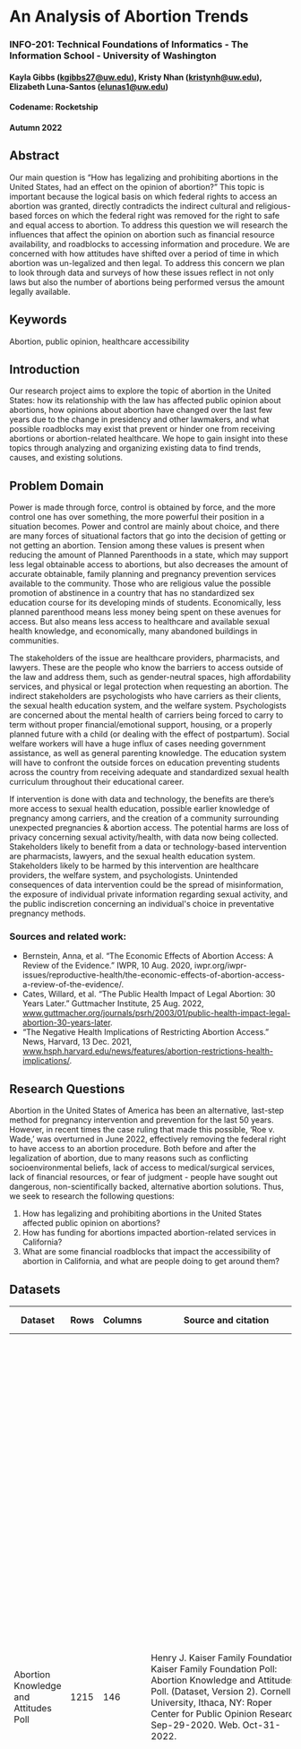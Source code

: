 # An Analysis of Abortion Trends
### INFO-201: Technical Foundations of Informatics - The Information School - University of Washington
#### Kayla Gibbs (kgibbs27@uw.edu), Kristy Nhan (kristynh@uw.edu), Elizabeth Luna-Santos (elunas1@uw.edu)
#### Codename: Rocketship
#### Autumn 2022


## Abstract
Our main question is “How has legalizing and prohibiting abortions in the United States, had an effect on the opinion of abortion?” This topic is important because the logical basis on which federal rights to access an abortion was granted, directly contradicts the indirect cultural and religious-based forces on which the federal right was removed for the right to safe and equal access to abortion. To address this question we will research the influences that affect the opinion on abortion such as financial resource availability, and roadblocks to accessing information and procedure. We are concerned with how attitudes have shifted over a period of time in which abortion was un-legalized and then legal. To address this concern we plan to look through data and surveys of how these issues reflect in not only laws but also the number of abortions being performed versus the amount legally available.


## Keywords
Abortion, public opinion, healthcare accessibility


## Introduction
Our research project aims to explore the topic of abortion in the United States: how its relationship with the law has affected public opinion about abortions, how opinions about abortion have changed over the last few years due to the change in presidency and other lawmakers, and what possible roadblocks may exist that prevent or hinder one from receiving abortions or abortion-related healthcare. We hope to gain insight into these topics through analyzing and organizing existing data to find trends, causes, and existing solutions.


## Problem Domain
Power is made through force, control is obtained by force, and the more control one has over something, the more powerful their position in a situation becomes. Power and control are mainly about choice, and there are many forces of situational factors that go into the decision of getting or not getting an abortion. Tension among these values is present when reducing the amount of Planned Parenthoods in a state, which may support less legal obtainable access to abortions, but also decreases the amount of accurate obtainable, family planning and pregnancy prevention services available to the community. Those who are religious value the possible promotion of abstinence in a country that has no standardized sex education course for its developing minds of students. Economically, less planned parenthood means less money being spent on these avenues for access. But also means less access to healthcare and available sexual health knowledge, and economically, many abandoned buildings in communities.

The stakeholders of the issue are healthcare providers, pharmacists, and lawyers. These are the people who know the barriers to access outside of the law and address them, such as gender-neutral spaces, high affordability services, and physical or legal protection when requesting an abortion. The indirect stakeholders are psychologists who have carriers as their clients, the sexual health education system, and the welfare system. Psychologists are concerned about the mental health of carriers being forced to carry to term without proper financial/emotional support, housing, or a properly planned future with a child (or dealing with the effect of postpartum). Social welfare workers will have a huge influx of cases needing government assistance, as well as general parenting knowledge. The education system will have to confront the outside forces on education preventing students across the country from receiving adequate and standardized sexual health curriculum throughout their educational career.

If intervention is done with data and technology, the benefits are there’s more access to sexual health education, possible earlier knowledge of pregnancy among carriers, and the creation of a community surrounding unexpected pregnancies & abortion access. The potential harms are loss of privacy concerning sexual activity/health, with data now being collected. Stakeholders likely to benefit from a data or technology-based intervention are pharmacists, lawyers, and the sexual health education system. Stakeholders likely to be harmed by this intervention are healthcare providers, the welfare system, and psychologists. Unintended consequences of data intervention could be the spread of misinformation, the exposure of individual private information regarding sexual activity, and the public indiscretion concerning an individual's choice in preventative pregnancy methods. 

### Sources and related work:
* Bernstein, Anna, et al. “The Economic Effects of Abortion Access: A Review of the Evidence.” IWPR, 10 Aug. 2020, iwpr.org/iwpr-issues/reproductive-health/the-economic-effects-of-abortion-access-a-review-of-the-evidence/.
* Cates, Willard, et al. “The Public Health Impact of Legal Abortion: 30 Years Later.” Guttmacher Institute, 25 Aug. 2022, www.guttmacher.org/journals/psrh/2003/01/public-health-impact-legal-abortion-30-years-later.
* “The Negative Health Implications of Restricting Abortion Access.” News, Harvard, 13 Dec. 2021, www.hsph.harvard.edu/news/features/abortion-restrictions-health-implications/.


## Research Questions
Abortion in the United States of America has been an alternative, last-step method for pregnancy intervention and prevention for the last 50 years. However, in recent times the case ruling that made this possible, ‘Roe v. Wade,’ was overturned in June 2022, effectively removing the federal right to have access to an abortion procedure. Both before and after the legalization of abortion, due to many reasons such as conflicting socioenvironmental beliefs, lack of access to medical/surgical services, lack of financial resources, or fear of judgment - people have sought out dangerous, non-scientifically backed, alternative abortion solutions. Thus, we seek to research the following questions:
1. How has legalizing and prohibiting abortions in the United States affected public opinion on abortions?
2. How has funding for abortions impacted abortion-related services in California?
3. What are some financial roadblocks that impact the accessibility of abortion in California, and what are people doing to get around them?


## Datasets 
| Dataset                                                          | Rows | Columns | Source and citation                                                                                                                                                                                                                     | Relation to domain                                                                                                                                                                                                                                                                                                                                                                                                                                                                                                          | Key questions                                                                                                                                                                                                                                                                                                                                                                                                                                                                                                                                                                                                                                                                                                                                                                                                                                                                                                                                                                                                                                                                                                                                                                                                                                          |
|------------------------------------------------------------------|------|---------|-----------------------------------------------------------------------------------------------------------------------------------------------------------------------------------------------------------------------------------------|-----------------------------------------------------------------------------------------------------------------------------------------------------------------------------------------------------------------------------------------------------------------------------------------------------------------------------------------------------------------------------------------------------------------------------------------------------------------------------------------------------------------------------|--------------------------------------------------------------------------------------------------------------------------------------------------------------------------------------------------------------------------------------------------------------------------------------------------------------------------------------------------------------------------------------------------------------------------------------------------------------------------------------------------------------------------------------------------------------------------------------------------------------------------------------------------------------------------------------------------------------------------------------------------------------------------------------------------------------------------------------------------------------------------------------------------------------------------------------------------------------------------------------------------------------------------------------------------------------------------------------------------------------------------------------------------------------------------------------------------------------------------------------------------------|
| Abortion Knowledge and Attitudes Poll                            | 1215 | 146     | Henry J. Kaiser Family Foundation. Kaiser Family Foundation Poll: Abortion Knowledge and Attitudes Poll. (Dataset, Version 2). Cornell University, Ithaca, NY: Roper Center for Public Opinion Research, Sep-29-2020. Web. Oct-31-2022. | This dataset is related to our research **question 1:** _How has legalizing and prohibiting abortions in the United States affected public opinion on abortions?_ And research **question 2:** _How have opinions on abortions changed over the last three years in the United States?_ It will help us answer our research questions by providing us with insight into the opinions of abortion from United States citizens. From this data, we can learn more about how people perceive abortion and their reasons for their beliefs. | <ul> <li> This data was collected in 2019 to learn more about abortion knowledge and attitudes in the United States for the 2020 presidential election. <li> The Henry J. Kaiser Family Foundation conducted telephone interviews with 1000+ US women aged 18-45. <li> This foundation is a non-profit healthcare and health policy organization located in California. <li> This data was validated by the Roper Center for Public Opinion of Cornell University. We believe them to be credible and trustworthy because they were very transparent with the specifics of how they collected their data and other variables they took into account when conducting their poll <li> We found this data from a Google search into public opinions about abortions in the United States                                                                                                                                                                                                                                                                                                                                                                                                                                                                                      |
| Abortion-Related Services Funded by Medi-Cal, years 2014 to 2020 | 390  | 5       | “Abortion-Related Services Funded by Medi-Cal, Calend... 2014 - Dataset by CHHS.” Data.world, 3 Feb. 2022, https://data.world/chhs/04ccec8c-17ca-4659-9001-f7e4ffa8604b.                                                                | This dataset is related to our research **question 3:** _How has the funding for abortions changed over the last three years in the United States?_ And research **question 4:** _What are some financial roadblocks that impact the accessibility of abortion, and what are people doing to get around them?_ It will help us answer our research questions by providing insight as to how abortions are funded by government agencies like Medi-Cal, and how it might impact someone’s access to abortion-related services.           | <ul> <li> This dataset summarizes abortion-related services funded by Medi-Cal, by delivery system and demographic characteristics from calendar years 2014 to 2020. The number of abortion-related services are summarized by health care delivery system and county, health care delivery system and age group, health care delivery system and aid group, and age group and race/ethnicity. Expenditures are also summarized for abortion-related services claims submitted to the fee-for-service delivery system. Federal funding is generally not available for abortion-related services; therefore, this dataset contains only abortion-related services financed with state funds. <li> This data was collected over the years 2014-2020 by California’s Department of Health Care Services (DHCS) to provide Californians with access to affordable, integrated, high-quality health care. <li> DHCS funds health care services for nearly 15 million Medi-Cal beneficiaries. <li> This data was validated by California Health and Human Services. We believe they are credible because they are a healthcare government agency run by the state of California. <li> We found this data from a Google search into the funding of abortions in the United States |
| Driving Times to Abortion Clinics in the US                      | 749  | 14      | “Driving Times to Abortion Clinics in the US - Dataset by the-Pudding.” Data.world, 14 July 2021, https://data.world/the-pudding/driving-times-to-abortion-clinics.                                                                     | This dataset is related to our research **question 4:** _What are some financial roadblocks that impact the accessibility of abortion, and what are people doing to get around them?_ It will help us answer our research questions by allowing us to analyze how driving distance and time could impact the ability of someone’s access to abortion.                                                                                                                                                                             | <ul> <li> This dataset contains data on average driving times to abortion clinics in the United States. This data excludes hospitals and physicians because clinics account for about 95% of annual abortions in the US. All clinic locations were obtained from Safe Place Project and the operating status of each clinic was obtained manually. Detailed information regarding timing cut-offs on procedures (i.e., the maximum number of weeks into a pregnancy that the clinic will provide abortion services) were found on a clinic’s website or by calling the clinic directly. They used the maximum number of weeks that either a medical or a surgical abortion procedure will be performed at each clinic. <li> This data was collected by The Pudding, an MIT-associated digital publication that explains ideas debated in culture with visual essays and creates visual essays with data. We believe them to be credible because MIT is a college known for its research. <li> We found this data from a Google search into possible roadblocks that may be preventing people from receiving abortions                                                   


## Expected Implications
One possible implication for technologists, designers, and policymakers, is that the information in the data cannot be disregarded. For example, when taking a look at opinions on the issue of the legalization of abortion, it is already shown that over half of adults support it [(source)](www.pewresearch.org/religion/fact-sheet/public-opinion-on-abortion/). This should be enough to require the attention and action of policymakers since it is already a current issue that is progressing and affecting many. This should also push technologists to continue to create visualizations and graphs that demonstrate this relevant information since it will continue to stay relevant as a controversial issue. Other possible implications that could result are those regarding policymakers once again, with the issue of the costs of abortions. While abortions have not been federally funded, that trend might change as states are now pushing to provide coverage through some healthcare plans. This could trigger a change on the federal level, with the hope that it could ease the burden of costs from abortion services.


## Limitations 
Some limitations that could be addressed are those regarding the opinions and experiences of people from underrepresented demographics, in addition to those who might not have access to the internet, or who are unable to be interviewed regarding the topic of abortion. Although the sources present excellent data and insight, it should be noted that there could have been some limitations on where and how much input was received from people. For example, polls that are offered online could skew results because the internet is often the first thing that is needed for people to take the polls, which some people may not have access to. These kinds of variables must be kept in mind when analyzing research and data regarding how data is collected, especially from online sources. Also, the limitation on the representation of political parties is also another thing to note as often only the two main dominating parties (Republicans and Democrats) are most often represented. Other people could have different views, and might not identify with a political party, so that should be kept in mind as well.


## Findings 
Our project focused on analyzing abortion trends in California specifically. We aimed to analyze the trends of how abortions relationship with the law has shifted. Accomplishing this through exploring how public opinion toward abortion shifts over a time period where it was un-legalized and then legal.

We found that under any circumstances, that of Calfornia residents, 62% of survey participants believe abortion should be legal under any circumstances. Of the five questions asked of respondents for opinion on abortion legalization under specific circumstances, in each state 50% of respondents believe abortion should be legal under any circumstances. This doesnt deviate from the trend until asked “Do you think abortion should be legal or illegal if the women does not wish to be pregnant.” In 17 out of 50 states, 50% of respondents believe abortion should be legal under this circumstance. Showing that the biggest discrpancy during abortion being un-legalized then legal, was in fact that the opinion on abortion permamnence is that the most political dipute is when its completely the womans choices, not based on medical necessity but based on situatuional circumstance.

Funding for abortion related medical services has remained the same in California, with a large amount of funds dedicated to the services. In addition to this, the number of people to receive abortion related service funding has decreased over time in California. The amount of people over all receiving funding for abortion related services has continously decreased since 2014, with the biggest funding difference in ages 15-24 years, while for those aged 25-45+ years, the decrease in requested funding wasnt as dramatic.

There are many financial roadblocks to receiving an abortion, such as driving time which concerns gas prices and transportation, or paying fee for appointment versus bundled care, as well as paying for recovery through missed time at work and additional necessary over the counter medication. We chose to focus on driving times, distance specifically. Many locations with abortion services, can not perform all types of abortions nor have the skill and capacity to perform at the time of current gestation period. Due to this, people have to drive farther for abortion services. Through our data we found that as the pregnancy is farther along, it takes longer to reach the nearest abortion clinic. Often the second nearest is in the different province of the area, making the commute farther and abortion services more inaccessible.


## Discussion
Among these research questions was an interesting contradiction within lack of proper medical testing for pregnancy and the limit on abortion placed in effect by individual state laws. Many states limit when someone can receive an abortion based on the weeks of gestation. However, many of these laws place these limits at a time before many people have knowledge of pregnancy. People often find out they are pregnant after the state limit has surpassed. This is due to testing before the HCG levels are too early to detect, as well as many women don't produce enough HCG to be detectable until much later into the pregnancy term.

The biggest discrepancy in opinion on abortion legalization occcred when the circumstances were fully determined by a womens autonomy. This highlights the intersectionality of the problem domain of the issue. Economically, most respondents agree abortions are beneficial for medical circumstances as well as various cases of physical assault. Scientifically, abortions are performed when safe and also at times when medically necessary. But when considering that a woman may not want to bring a person into a life that they can not financially, emotionally, and physically provide for them, is where the societal standard shown through survey responses refutes the reasoning as injustice and unnecessary medical action, or murder under some current state laws.

The physical distance to abortion clinics is a huge limiting factor. Abortion clinics often perform other medical services such as provide contraceptives, sexual health screenings and testing, pregnancy tests and ultrasounds, as well as can serve as a first point of refuge for domestic assault victims. The physical location of clinics can prevent women from getting an abortion, but also can prevent them from having a healthy pregnancy, as well as gaining the pre-cursor knowledge for avoiding pregnancy. This leads to misinformation, accidental pregnancies having to be carried to term without a stable life foundation to enter. Moreover, a decrease in visitor frequency can impact the funding and permanence of the abortion clinic location, further negatively impacting the accessibility of abortion.


## Conclusion


## Acknowledgements 
None


## References 
* “Abortion-Related Services Funded by Medi-Cal, Calend... 2014 - Dataset by CHHS.” Data.world, 3 Feb. 2022, https://data.world/chhs/04ccec8c-17ca-4659-9001-f7e4ffa8604b.
* Bernstein, Anna, et al. “The Economic Effects of Abortion Access: A Review of the Evidence.” IWPR, 10 Aug. 2020, iwpr.org/iwpr-issues/reproductive-health/the-economic-effects-of-abortion-access-a-review-of-the-evidence/.
* Cates, Willard, et al. “The Public Health Impact of Legal Abortion: 30 Years Later.” Guttmacher Institute, 25 Aug. 2022, www.guttmacher.org/journals/psrh/2003/01/public-health-impact-legal-abortion-30-years-later.
* “Driving Times to Abortion Clinics in the US - Dataset by the-Pudding.” Data.world, 14 July 2021, https://data.world/the-pudding/driving-times-to-abortion-clinics.
* Hasstedt K, Sonfield A and Gold RB, Public Funding for Family Planning and Abortion Services, FY 1980–2015, New York: Guttmacher Institute, 2017, https://www.guttmacher.org/report/public-funding-family-planning-abortion-services-fy-1980-2015.
* Henry J. Kaiser Family Foundation. Kaiser Family Foundation Poll: Abortion Knowledge and Attitudes Poll. (Dataset, Version 2). Cornell University, Ithaca, NY: Roper Center for Public Opinion Research, Sep-29-2020. Web. Oct-31-2022. doi:10.25940/ROPER-31117052
* "Public Opinion on Abortion." Pew Research Center's Religion & Public Life Project, 3 Sept. 2021, www.pewresearch.org/religion/fact-sheet/public-opinion-on-abortion/.
* “The Negative Health Implications of Restricting Abortion Access.” News, Harvard, 13 Dec. 2021, www.hsph.harvard.edu/news/features/abortion-restrictions-health-implications/.

